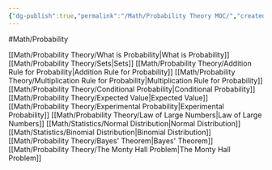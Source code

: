 ```yaml
---
{"dg-publish":true,"permalink":"/Math/Probability Theory MOC/","created":"2024-11-03T14:06:20.350-05:00","updated":"2024-11-10T21:49:46.622-05:00"}
---
```



#Math/Probability 

[[Math/Probability Theory/What is Probability\|What is Probability]]
[[Math/Probability Theory/Sets\|Sets]]
[[Math/Probability Theory/Addition Rule for Probability\|Addition Rule for Probability]]
[[Math/Probability Theory/Multiplication Rule for Probability\|Multiplication Rule for Probability]]
[[Math/Probability Theory/Conditional  Probability\|Conditional  Probability]]
[[Math/Probability Theory/Expected Value\|Expected Value]]
[[Math/Probability Theory/Experimental Probability\|Experimental Probability]]
[[Math/Probability Theory/Law of Large Numbers\|Law of Large Numbers]]
[[Math/Statistics/Normal Distribution\|Normal Distribution]]
[[Math/Statistics/Binomial Distribution\|Binomial Distribution]]
[[Math/Probability Theory/Bayes' Theorem\|Bayes' Theorem]]
[[Math/Probability Theory/The Monty Hall Problem\|The Monty Hall Problem]]